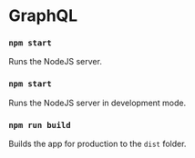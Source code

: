 # GraphQL

### `npm start`

Runs the NodeJS server.<br />


### `npm start`

Runs the NodeJS server in development mode.<br />

### `npm run build`

Builds the app for production to the `dist` folder.<br />
